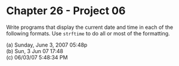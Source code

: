 # Chapter 26 - Project 06

Write programs that display the current date and time in each of the following formats. Use `strftime` to do all or most of the formatting.  

(a) Sunday, June 3, 2007 05:48p  
(b) Sun, 3 Jun 07 17:48  
(c) 06/03/07 5:48:34 PM  
